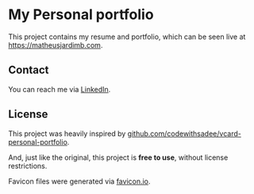 # My Personal portfolio

This project contains my resume and portfolio, which can be seen live at https://matheusjardimb.com.

## Contact

You can reach me via [LinkedIn](https://www.linkedin.com/in/matheusjardimb/).

## License

This project was heavily inspired
by [github.com/codewithsadee/vcard-personal-portfolio](https://github.com/codewithsadee/vcard-personal-portfolio).

And, just like the original, this project is **free to use**, without license restrictions.

Favicon files were generated via [favicon.io](https://favicon.io/favicon-generator/).